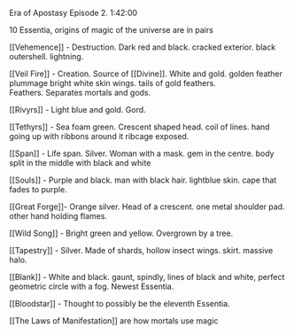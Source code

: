 Era of Apostasy Episode 2. 1:42:00

10 Essentia, origins of magic of the universe are in pairs

[[Vehemence]] - Destruction. Dark red and black. cracked exterior. black outershell. lightning. 

[[Veil Fire]] - Creation. Source of [[Divine]]. White and gold. golden feather plummage bright white skin wings. tails of gold feathers. Feathers. Separates mortals and gods.

[[Rivyrs]] - Light blue and gold. Gord.

[[Tethyrs]] - Sea foam green. Crescent shaped head. coil of lines. hand going up with ribbons around it ribcage exposed. 

[[Span]] - Life span. Silver. Woman with a mask. gem in the centre. body split in the middle with black and white

[[Souls]] - Purple and black. man with black hair. lightblue skin. cape that fades to purple. 

[[Great Forge]]- Orange silver. Head of a crescent. one metal shoulder pad. other hand holding flames. 

[[Wild Song]] - Bright green and yellow. Overgrown by a tree. 

[[Tapestry]] - Silver. Made of shards, hollow insect wings. skirt. massive halo. 

[[Blank]] - White and black. gaunt, spindly, lines of black and white, perfect geometric circle with a fog. Newest Essentia.

[[Bloodstar]] - Thought to possibly be the eleventh Essentia. 

[[The Laws of Manifestation]] are how mortals use magic